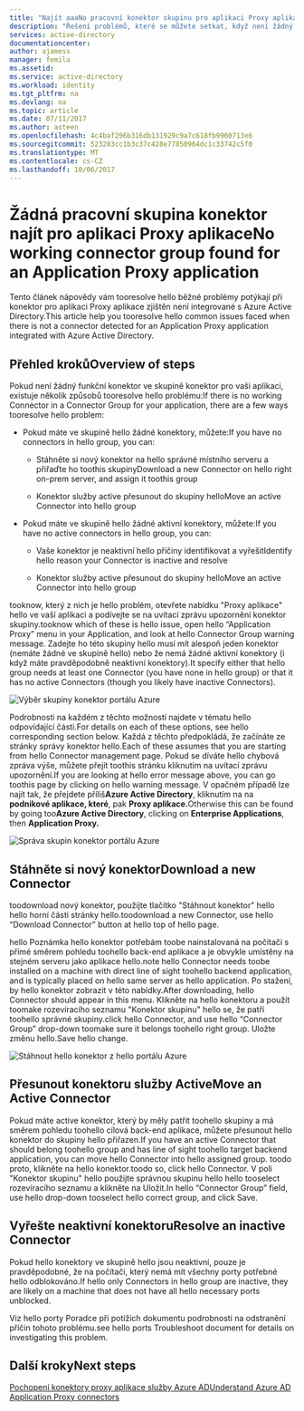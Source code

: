 ```yaml
---
title: "Najít aaaNo pracovní konektor skupinu pro aplikaci Proxy aplikace | Microsoft Docs"
description: "Řešení problémů, které se můžete setkat, když není žádný funkční konektor ve skupině konektor pro vaši aplikaci s hello proxy aplikace služby Azure AD"
services: active-directory
documentationcenter: 
author: ajamess
manager: femila
ms.assetid: 
ms.service: active-directory
ms.workload: identity
ms.tgt_pltfrm: na
ms.devlang: na
ms.topic: article
ms.date: 07/11/2017
ms.author: asteen
ms.openlocfilehash: 4c4baf296b316db131929c9a7c618fb9960713e6
ms.sourcegitcommit: 523283cc1b3c37c428e77850964dc1c33742c5f0
ms.translationtype: MT
ms.contentlocale: cs-CZ
ms.lasthandoff: 10/06/2017
---
```

# <a name="no-working-connector-group-found-for-an-application-proxy-application"></a><span data-ttu-id="cf9c2-103">Žádná pracovní skupina konektor najít pro aplikaci Proxy aplikace</span><span class="sxs-lookup"><span data-stu-id="cf9c2-103">No working connector group found for an Application Proxy application</span></span>

<span data-ttu-id="cf9c2-104">Tento článek nápovědy vám tooresolve hello běžné problémy potýkají při konektor pro aplikaci Proxy aplikace zjištěn není integrované s Azure Active Directory.</span><span class="sxs-lookup"><span data-stu-id="cf9c2-104">This article help you tooresolve hello common issues faced when there is not a connector detected for an Application Proxy application integrated with Azure Active Directory.</span></span>

## <a name="overview-of-steps"></a><span data-ttu-id="cf9c2-105">Přehled kroků</span><span class="sxs-lookup"><span data-stu-id="cf9c2-105">Overview of steps</span></span>
<span data-ttu-id="cf9c2-106">Pokud není žádný funkční konektor ve skupině konektor pro vaši aplikaci, existuje několik způsobů tooresolve hello problému:</span><span class="sxs-lookup"><span data-stu-id="cf9c2-106">If there is no working Connector in a Connector Group for your application, there are a few ways tooresolve hello problem:</span></span>

-   <span data-ttu-id="cf9c2-107">Pokud máte ve skupině hello žádné konektory, můžete:</span><span class="sxs-lookup"><span data-stu-id="cf9c2-107">If you have no connectors in hello group, you can:</span></span>

    -   <span data-ttu-id="cf9c2-108">Stáhněte si nový konektor na hello správné místního serveru a přiřaďte ho toothis skupiny</span><span class="sxs-lookup"><span data-stu-id="cf9c2-108">Download a new Connector on hello right on-prem server, and assign it toothis group</span></span>

    -   <span data-ttu-id="cf9c2-109">Konektor služby active přesunout do skupiny hello</span><span class="sxs-lookup"><span data-stu-id="cf9c2-109">Move an active Connector into hello group</span></span>

-   <span data-ttu-id="cf9c2-110">Pokud máte ve skupině hello žádné aktivní konektory, můžete:</span><span class="sxs-lookup"><span data-stu-id="cf9c2-110">If you have no active connectors in hello group, you can:</span></span>

    -   <span data-ttu-id="cf9c2-111">Vaše konektor je neaktivní hello příčiny identifikovat a vyřešit</span><span class="sxs-lookup"><span data-stu-id="cf9c2-111">Identify hello reason your Connector is inactive and resolve</span></span>

    -   <span data-ttu-id="cf9c2-112">Konektor služby active přesunout do skupiny hello</span><span class="sxs-lookup"><span data-stu-id="cf9c2-112">Move an active Connector into hello group</span></span>

<span data-ttu-id="cf9c2-113">tooknow, který z nich je hello problém, otevřete nabídku "Proxy aplikace" hello ve vaší aplikaci a podívejte se na uvítací zprávu upozornění konektor skupiny.</span><span class="sxs-lookup"><span data-stu-id="cf9c2-113">tooknow which of these is hello issue, open hello “Application Proxy” menu in your Application, and look at hello Connector Group warning message.</span></span> <span data-ttu-id="cf9c2-114">Zadejte ho této skupiny hello musí mít alespoň jeden konektor (nemáte žádné ve skupině hello) nebo že nemá žádné aktivní konektory (i když máte pravděpodobně neaktivní konektory).</span><span class="sxs-lookup"><span data-stu-id="cf9c2-114">It specify either that hello group needs at least one Connector (you have none in hello group) or that it has no active Connectors (though you likely have inactive Connectors).</span></span>

   ![Výběr skupiny konektor portálu Azure](./media/application-proxy-connectivity-no-working-connector/no-active-connector.png)

<span data-ttu-id="cf9c2-116">Podrobnosti na každém z těchto možností najdete v tématu hello odpovídající části.</span><span class="sxs-lookup"><span data-stu-id="cf9c2-116">For details on each of these options, see hello corresponding section below.</span></span> <span data-ttu-id="cf9c2-117">Každá z těchto předpokládá, že začínáte ze stránky správy konektor hello.</span><span class="sxs-lookup"><span data-stu-id="cf9c2-117">Each of these assumes that you are starting from hello Connector management page.</span></span> <span data-ttu-id="cf9c2-118">Pokud se díváte hello chybová zpráva výše, můžete přejít toothis stránku kliknutím na uvítací zprávu upozornění.</span><span class="sxs-lookup"><span data-stu-id="cf9c2-118">If you are looking at hello error message above, you can go toothis page by clicking on hello warning message.</span></span> <span data-ttu-id="cf9c2-119">V opačném případě lze najít tak, že přejdete příliš**Azure Active Directory**, kliknutím na na **podnikové aplikace, které**, pak **Proxy aplikace.**</span><span class="sxs-lookup"><span data-stu-id="cf9c2-119">Otherwise this can be found by going too**Azure Active Directory**, clicking on **Enterprise Applications**, then **Application Proxy.**</span></span>

   ![Správa skupin konektor portálu Azure](./media/application-proxy-connectivity-no-working-connector/app-proxy.png)

## <a name="download-a-new-connector"></a><span data-ttu-id="cf9c2-121">Stáhněte si nový konektor</span><span class="sxs-lookup"><span data-stu-id="cf9c2-121">Download a new Connector</span></span>

<span data-ttu-id="cf9c2-122">toodownload nový konektor, použijte tlačítko "Stáhnout konektor" hello hello horní části stránky hello.</span><span class="sxs-lookup"><span data-stu-id="cf9c2-122">toodownload a new Connector, use hello “Download Connector” button at hello top of hello page.</span></span>

<span data-ttu-id="cf9c2-123">hello Poznámka hello konektor potřebám toobe nainstalovaná na počítači s přímé směrem pohledu toohello back-end aplikace a je obvykle umístěny na stejném serveru jako aplikace hello.</span><span class="sxs-lookup"><span data-stu-id="cf9c2-123">note hello Connector needs toobe installed on a machine with direct line of sight toohello backend application, and is typically placed on hello same server as hello application.</span></span> <span data-ttu-id="cf9c2-124">Po stažení, by hello konektor zobrazit v této nabídky.</span><span class="sxs-lookup"><span data-stu-id="cf9c2-124">After downloading, hello Connector should appear in this menu.</span></span> <span data-ttu-id="cf9c2-125">Klikněte na hello konektoru a použít toomake rozevíracího seznamu "Konektor skupinu" hello se, že patří toohello správné skupiny.</span><span class="sxs-lookup"><span data-stu-id="cf9c2-125">click hello Connector, and use hello “Connector Group” drop-down toomake sure it belongs toohello right group.</span></span> <span data-ttu-id="cf9c2-126">Uložte změnu hello.</span><span class="sxs-lookup"><span data-stu-id="cf9c2-126">Save hello change.</span></span>

   ![Stáhnout hello konektor z hello portálu Azure](./media/application-proxy-connectivity-no-working-connector/download-connector.png)
   
## <a name="move-an-active-connector"></a><span data-ttu-id="cf9c2-128">Přesunout konektoru služby Active</span><span class="sxs-lookup"><span data-stu-id="cf9c2-128">Move an Active Connector</span></span>

<span data-ttu-id="cf9c2-129">Pokud máte active konektor, který by měly patřit toohello skupiny a má směrem pohledu toohello cílová back-end aplikace, můžete přesunout hello konektor do skupiny hello přiřazen.</span><span class="sxs-lookup"><span data-stu-id="cf9c2-129">If you have an active Connector that should belong toohello group and has line of sight toohello target backend application, you can move hello Connector into hello assigned group.</span></span> <span data-ttu-id="cf9c2-130">toodo proto, klikněte na hello konektor.</span><span class="sxs-lookup"><span data-stu-id="cf9c2-130">toodo so, click hello Connector.</span></span> <span data-ttu-id="cf9c2-131">V poli "Konektor skupinu" hello použijte správnou skupinu hello hello tooselect rozevíracího seznamu a klikněte na Uložit.</span><span class="sxs-lookup"><span data-stu-id="cf9c2-131">In hello “Connector Group” field, use hello drop-down tooselect hello correct group, and click Save.</span></span>

## <a name="resolve-an-inactive-connector"></a><span data-ttu-id="cf9c2-132">Vyřešte neaktivní konektoru</span><span class="sxs-lookup"><span data-stu-id="cf9c2-132">Resolve an inactive Connector</span></span>

<span data-ttu-id="cf9c2-133">Pokud hello konektory ve skupině hello jsou neaktivní, pouze je pravděpodobné, že na počítači, který nemá mít všechny porty potřebné hello odblokováno.</span><span class="sxs-lookup"><span data-stu-id="cf9c2-133">If hello only Connectors in hello group are inactive, they are likely on a machine that does not have all hello necessary ports unblocked.</span></span>

<span data-ttu-id="cf9c2-134">Viz hello porty Poradce při potížích dokumentu podrobnosti na odstranění příčin tohoto problému.</span><span class="sxs-lookup"><span data-stu-id="cf9c2-134">see hello ports Troubleshoot document for details on investigating this problem.</span></span>

## <a name="next-steps"></a><span data-ttu-id="cf9c2-135">Další kroky</span><span class="sxs-lookup"><span data-stu-id="cf9c2-135">Next steps</span></span>
[<span data-ttu-id="cf9c2-136">Pochopení konektory proxy aplikace služby Azure AD</span><span class="sxs-lookup"><span data-stu-id="cf9c2-136">Understand Azure AD Application Proxy connectors</span></span>](application-proxy-understand-connectors.md)


